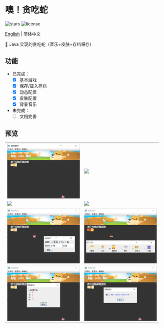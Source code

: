 # 噢！贪吃蛇

![stars](https://img.shields.io/github/stars/Zoctan/OhSnack.svg?style=flat-square&label=Stars)
![license](https://img.shields.io/github/license/Zoctan/OhSnack.svg?style=flat-square)

[English](./README.md) | 简体中文

🐍 Java 实现的贪吃蛇（音乐+皮肤+存档保存）

## 功能

* 已完成：
    - [x] 基本游戏
    - [x] 保存/载入存档
    - [x] 动态配置
    - [x] 皮肤配置
    - [x] 背景音乐

* 未完成：
    - [ ] 文档完善

## 预览

<table>
	<tr>
		<td><img src="README/1.png" width=380/></td>
		<td><img src="README/2.png" width=380/></td>
	</tr>
	<tr>
		<td><img src="README/3.png" width=380/></td>
		<td><img src="README/4.png" width=380/></td>
	</tr>
	<tr>
		<td><img src="README/5.png" width=380/></td>
		<td><img src="README/6.png" width=380/></td>
	</tr>
	<tr>
		<td><img src="README/7.png" width=380/></td>
		<td><img src="README/8.png" width=380/></td>
	</tr>
</table>
